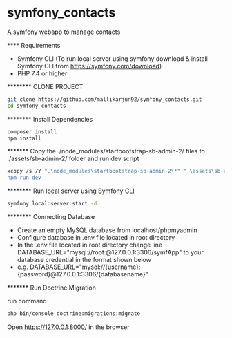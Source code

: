 # symfony_contacts
A symfony webapp to manage contacts

**** Requirements

* Symfony CLI  (To run local server using symfony download & install Symfony CLI from https://symfony.com/download)
* PHP 7.4 or higher


******** CLONE PROJECT

```bash
git clone https://github.com/mallikarjun92/symfony_contacts.git
cd symfony_contacts
```

******** Install Dependencies

```bash
composer install
npm install
```

******* Copy the ./node_modules/startbootstrap-sb-admin-2/ files to ./assets/sb-admin-2/ folder and run dev script

```bash
xcopy /s /Y ".\node_modules\startbootstrap-sb-admin-2\*" ".\assets\sb-admin-2\"
npm run dev
```

******** Run local server using Symfony CLI

```bash
symfony local:server:start -d
```

******** Connecting Database

* Create an empty MySQL database from localhost/phpmyadmin
* Configure database in .env file located in root directory
* In the .env file located in root directory change line DATABASE_URL="mysql://root:@127.0.0.1:3306/symfApp" to your database credential in the format shown below 
* e.g. DATABASE_URL="mysql://{username}:{password}@127.0.0.1:3306/{databasename}"

******* Run Doctrine Migration

run command
```bash
php bin/console doctrine:migrations:migrate
```

Open https://127.0.0.1:8000/ in the browser



